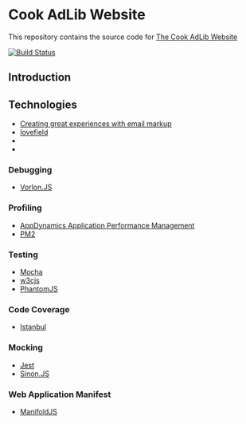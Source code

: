 # Cook AdLib Website


This repository contains the source code for [The Cook AdLib Website](http://www.cookadlib.com/)

[![Build Status](https://travis-ci.org/cookadlib/www.cookadlib.com.svg)](https://travis-ci.org/cookadlib/www.cookadlib.com)

## Introduction

## Technologies
* [Creating great experiences with email markup](https://youtu.be/7uQ87m9RB74?list=PLOU2XLYxmsILOIxBRPPhgYbuSslr50KVq)
* [lovefield](https://google.github.io/lovefield/)
* []()
* []()

### Debugging
* [Vorlon.JS](http://vorlonjs.com/)

### Profiling
* [AppDynamics Application Performance Management](https://www.appdynamics.com/product/application-performance-management/)
* [PM2](http://pm2.keymetrics.io/)

### Testing
* [Mocha](https://mochajs.org/)
* [w3cjs](https://thomasdavis.github.io/w3cjs/)
* [PhantomJS](http://phantomjs.org/)

### Code Coverage
* [Istanbul](https://gotwarlost.github.io/istanbul/)

### Mocking
* [Jest](https://facebook.github.io/jest/)
* [Sinon.JS](http://sinonjs.org/)

### Web Application Manifest
* [ManifoldJS](http://www.manifoldjs.com/)
